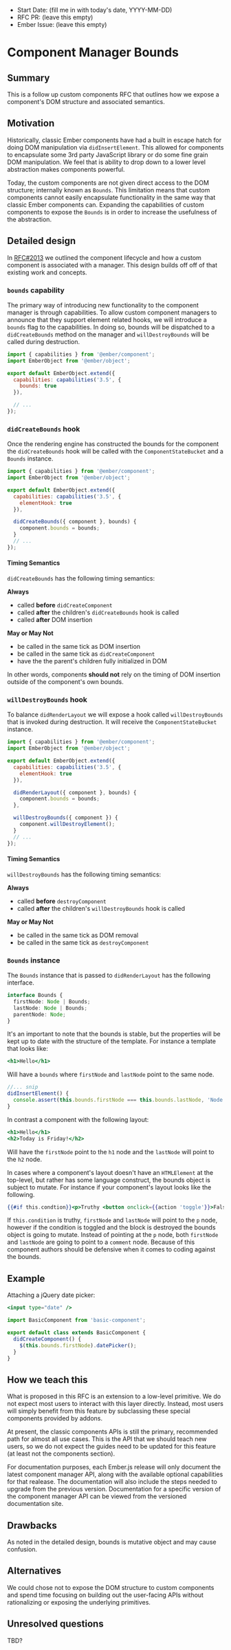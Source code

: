 - Start Date: (fill me in with today's date, YYYY-MM-DD)
- RFC PR: (leave this empty)
- Ember Issue: (leave this empty)

# Component Manager Bounds

## Summary

This is a follow up custom components RFC that outlines how we expose a component's DOM structure and associated semantics.

## Motivation
Historically, classic Ember components have had a built in escape hatch for doing DOM manipulation via `didInsertElement`. This allowed for components to encapsulate some 3rd party JavaScript library or do some fine grain DOM manipulation. We feel that is ability to drop down to a lower level abstraction makes components powerful.

Today, the custom components are not given direct access to the DOM structure; internally known as `Bounds`. This limitation means that custom components cannot easily encapsulate functionality in the same way that classic Ember components can. Expanding the capabilities of custom components to expose the `Bounds` is in order to increase the usefulness of the abstraction.

## Detailed design

In [RFC#2013](https://github.com/emberjs/rfcs/blob/master/text/0213-custom-components.md#detailed-design) we outlined the component lifecycle and how a custom component is associated with a manager. This design builds off off of that existing work and concepts.

### `bounds` capability

The primary way of introducing new functionality to the component manager is through capabilities. To allow custom component managers to announce that they support element related hooks, we will introduce a `bounds` flag to the capabilities. In doing so, bounds will be dispatched to a `didCreateBounds` method on the manager and `willDestroyBounds` will be called during destruction.

```js
import { capabilities } from '@ember/component';
import EmberObject from '@ember/object';

export default EmberObject.extend({
  capabilities: capabilities('3.5', {
    bounds: true
  }),

  // ...
});
```

### `didCreateBounds` hook
Once the rendering engine has constructed the bounds for the component the `didCreateBounds` hook will be called with the `ComponentStateBucket` and a `Bounds` instance.


```js
import { capabilities } from '@ember/component';
import EmberObject from '@ember/object';

export default EmberObject.extend({
  capabilities: capabilities('3.5', {
    elementHook: true
  }),

  didCreateBounds({ component }, bounds) {
    component.bounds = bounds;
  }
  // ...
});
```

#### Timing Semantics

`didCreateBounds` has the following timing semantics:

**Always**
- called **before** `didCreateComponent`
- called **after** the children's `didCreateBounds` hook is called
- called **after** DOM insertion

**May or May Not**
- be called in the same tick as DOM insertion
- be called in the same tick as `didCreateComponent`
- have the the parent's children fully initialized in DOM

In other words, components **should not** rely on the timing of DOM insertion outside of the component's own bounds.

### `willDestroyBounds` hook

To balance `didRenderLayout` we will expose a hook called `willDestroyBounds` that is invoked during destruction. It will receive the `ComponentStateBucket` instance.

```js
import { capabilities } from '@ember/component';
import EmberObject from '@ember/object';

export default EmberObject.extend({
  capabilities: capabilities('3.5', {
    elementHook: true
  }),

  didRenderLayout({ component }, bounds) {
    component.bounds = bounds;
  },

  willDestroyBounds({ component }) {
    component.willDestroyElement();
  }
  // ...
});
```

#### Timing Semantics

`willDestroyBounds` has the following timing semantics:

**Always**
- called **before** `destroyComponent`
- called **after** the children's `willDestroyBounds` hook is called

**May or May Not**
- be called in the same tick as DOM removal
- be called in the same tick as `destroyComponent`

### `Bounds` instance

The `Bounds` instance that is passed to `didRenderLayout` has the following interface.

```ts
interface Bounds {
  firstNode: Node | Bounds;
  lastNode: Node | Bounds;
  parentNode: Node;
}
```

It's an important to note that the bounds is stable, but the properties will be kept up to date with the structure of the template. For instance a template that looks like:

```hbs
<h1>Hello</h1>
```

Will have a `bounds` where `firstNode` and `lastNode` point to the same node.

```js
//... snip
didInsertElement() {
  console.assert(this.bounds.firstNode === this.bounds.lastNode, 'Node are the same'); // passes
}
```

In contrast a component with the following layout:

```hbs
<h1>Hello</h1>
<h2>Today is Friday!</h2>
```

Will have the `firstNode` point to the `h1` node and the `lastNode` will point to the `h2` node.

In cases where a component's layout doesn't have an `HTMLElement` at the top-level, but rather has some language construct, the bounds object is subject to mutate. For instance if your component's layout looks like the following.

```hbs
{{#if this.condtion}}<p>Truthy <button onclick={{action 'toggle'}}>Falsy</button></p>{{/if}}
```

If `this.condition` is truthy, `firstNode` and `lastNode` will point to the `p` node, however if the condition is toggled and the block is destroyed the bounds object is going to mutate. Instead of pointing at the `p` node, both `firstNode` and `lastNode` are going to point to a `comment` node. Because of this component authors should be defensive when it comes to coding against the bounds.

## Example

Attaching a jQuery date picker:

```hbs
<input type="date" />
```

```js
import BasicComponent from 'basic-component';

export default class extends BasicComponent {
  didCreateComponent() {
    $(this.bounds.firstNode).datePicker();
  }
}
```

## How we teach this

What is proposed in this RFC is an extension to a low-level primitive. We do not expect most users to interact with this layer directly. Instead, most users will simply benefit from this feature by subclassing these special components provided by addons.

At present, the classic components APIs is still the primary, recommended path for almost all use cases. This is the API that we should teach new users, so we do not expect the guides need to be updated for this feature (at least not the components section).

For documentation purposes, each Ember.js release will only document the latest component manager API, along with the available optional capabilities for that realease. The documentation will also include the steps needed to upgrade from the previous version. Documentation for a specific version of the component manager API can be viewed from the versioned documentation site.

## Drawbacks

As noted in the detailed design, bounds is mutative object and may cause confusion.

## Alternatives

We could chose not to expose the DOM structure to custom components and spend time focusing on building out the user-facing APIs without rationalizing or exposing the underlying primitives.

## Unresolved questions

TBD?
